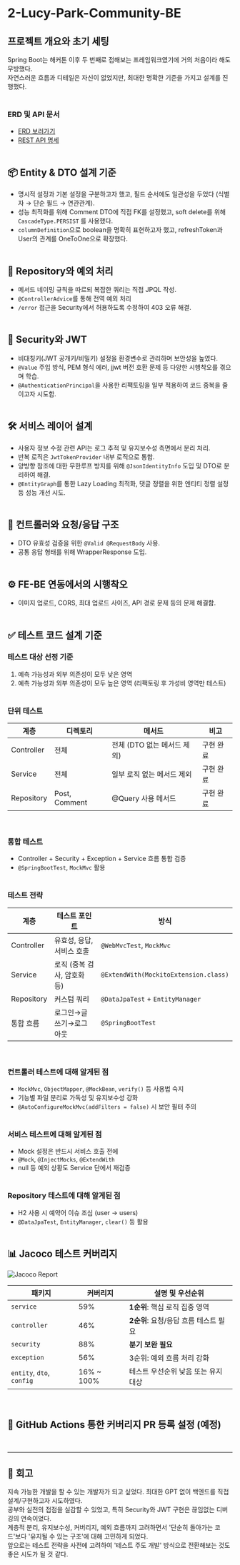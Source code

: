 # 2-Lucy-Park-Community-BE

## 프로젝트 개요와 초기 세팅
Spring Boot는 해커톤 이후 두 번째로 접해보는 프레임워크였기에 거의 처음이라 해도 무방했다.  
자연스러운 흐름과 디테일은 자신이 없었지만, 최대한 명확한 기준을 가지고 설계를 진행했다.  
⠀  


### ERD 및 API 문서
- [ERD 보러가기](https://www.erdcloud.com/d/QhsY8ZhgM5Bt6a2KL)
- [REST API 명세](https://www.notion.so/lucy-park-community-rest-api-1a0b8506ffa08055b252f48a62c78132?pvs=21)  
  ⠀  

## 📦 Entity & DTO 설계 기준
- 명시적 설정과 기본 설정을 구분하고자 했고, 필드 순서에도 일관성을 두었다 (식별자 → 단순 필드 → 연관관계).
- 성능 최적화를 위해 Comment DTO에 직접 FK를 설정했고, soft delete를 위해 `CascadeType.PERSIST` 를 사용했다.
- `columnDefinition`으로 boolean을 명확히 표현하고자 했고, refreshToken과 User의 관계를 OneToOne으로 확장했다.  
  ⠀  


## 🔁 Repository와 예외 처리
- 메서드 네이밍 규칙을 따르되 복잡한 쿼리는 직접 JPQL 작성.
- `@ControllerAdvice`를 통해 전역 예외 처리
- `/error` 접근을 Security에서 허용하도록 수정하여 403 오류 해결.  
  ⠀  


## 🔐 Security와 JWT
- 비대칭키(JWT 공개키/비밀키) 설정을 환경변수로 관리하며 보안성을 높였다.
- `@Value` 주입 방식, PEM 형식 에러, jjwt 버전 호환 문제 등 다양한 시행착오를 겪으며 학습.
- `@AuthenticationPrincipal`을 사용한 리팩토링을 일부 적용하여 코드 중복을 줄이고자 시도함.  
  ⠀  


## 🛠️ 서비스 레이어 설계
- 사용자 정보 수정 관련 API는 로그 추적 및 유지보수성 측면에서 분리 처리.
- 반복 로직은 `JwtTokenProvider` 내부 로직으로 통합.
- 양방향 참조에 대한 무한루프 방지를 위해 `@JsonIdentityInfo` 도입 및 DTO로 분리하여 해결.
- `@EntityGraph`를 통한 Lazy Loading 최적화, 댓글 정렬을 위한 엔티티 정렬 설정 등 성능 개선 시도.  
  ⠀  


## 📂 컨트롤러와 요청/응답 구조
- DTO 유효성 검증을 위한 `@Valid @RequestBody` 사용.
- 공통 응답 형태를 위해 WrapperResponse 도입.  
  ⠀  


## ⚙️ FE-BE 연동에서의 시행착오
- 이미지 업로드, CORS, 최대 업로드 사이즈, API 경로 문제 등의 문제 해결함.  
  ⠀  


## ✅ 테스트 코드 설계 기준
### 테스트 대상 선정 기준
1. 예측 가능성과 외부 의존성이 모두 낮은 영역
2. 예측 가능성과 외부 의존성이 모두 높은 영역 (리팩토링 후 가성비 영역만 테스트)  
   ⠀  


### 단위 테스트
| 계층 | 디렉토리 | 메서드 | 비고    |
|------|------------|----------|-------|
| Controller | 전체 | 전체 (DTO 없는 메서드 제외) | 구현 완료 |
| Service | 전체 | 일부 로직 없는 메서드 제외 | 구현 완료 |
| Repository | Post, Comment | @Query 사용 메서드 | 구현 완료 |

⠀  

### 통합 테스트
- Controller + Security + Exception + Service 흐름 통합 검증
- `@SpringBootTest`, `MockMvc` 활용  
  ⠀  


### 테스트 전략
| 계층 | 테스트 포인트 | 방식 |
|------|----------------|--------|
| Controller | 유효성, 응답, 서비스 호출 | `@WebMvcTest`, `MockMvc` |
| Service | 로직 (중복 검사, 암호화 등) | `@ExtendWith(MockitoExtension.class)` |
| Repository | 커스텀 쿼리 | `@DataJpaTest` + `EntityManager` |
| 통합 흐름 | 로그인→글쓰기→로그아웃 | `@SpringBootTest` |

⠀  

### 컨트롤러 테스트에 대해 알게된 점
- `MockMvc`, `ObjectMapper`, `@MockBean`, `verify()` 등 사용법 숙지
- 기능별 파일 분리로 가독성 및 유지보수성 강화
- `@AutoConfigureMockMvc(addFilters = false)` 시 보안 필터 주의  
  ⠀  


### 서비스 테스트에 대해 알게된 점
- Mock 설정은 반드시 서비스 호출 전에
- `@Mock`, `@InjectMocks`, `@ExtendWith`
- null 등 예외 상황도 Service 단에서 재검증  
  ⠀  


### Repository 테스트에 대해 알게된 점
- H2 사용 시 예약어 이슈 조심 (user → users)
- `@DataJpaTest`, `EntityManager`, `clear()` 등 활용  
  ⠀  


## 📊 Jacoco 테스트 커버리지
![Jacoco Report](attachment:56c7bdb4-226b-481d-83b7-9ab8a361c86c:스크린샷_2025-03-26_오후_3.27.45.png)

| 패키지 | 커버리지 | 설명 및 우선순위 |
|--------|-----------|------------------|
| `service` | 59% | **1순위**: 핵심 로직 집중 영역 |
| `controller` | 46% | **2순위**: 요청/응답 흐름 테스트 필요 |
| `security` | 88% | **분기 보완 필요** |
| `exception` | 56% | 3순위: 예외 흐름 처리 강화 |
| `entity`, `dto`, `config` | 16% ~ 100% | 테스트 우선순위 낮음 또는 유지 대상 |

⠀  

## 🤖 GitHub Actions 통한 커버리지 PR 등록 설정 (예정)
⠀  


---

## 💬 회고
지속 가능한 개발을 할 수 있는 개발자가 되고 싶었다.
최대한 GPT 없이 백엔드를 직접 설계/구현하고자 시도하였다.  
공부와 실전의 접점을 실감할 수 있었고, 특히 Security와 JWT 구현은 끊임없는 디버깅의 연속이었다.  
계층적 분리, 유지보수성, 커버리지, 예외 흐름까지 고려하면서 '단순히 돌아가는 코드'보다 '유지될 수 있는 구조'에 대해 고민하게 되었다.  
앞으로는 테스트 전략을 사전에 고려하여 '테스트 주도 개발' 방식으로 전환해보는 것도 좋은 시도가 될 것 같다.

